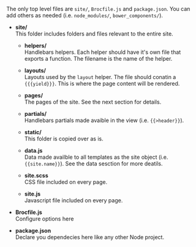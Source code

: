 The only top level files are `site/`, `Brocfile.js` and `package.json`. You can add others as needed (i.e. `node_modules/`, `bower_components/`).

- <span class="icon-folder"></span> **site/**  
  This folder includes folders and files relevant to the entire site.
  - <span class="icon-folder"></span> **helpers/**  
    Handlebars helpers. Each helper should have it's own file that exports a function. The filename is the name of the helper.

  - <span class="icon-folder"></span> **layouts/**  
    Layouts used by the `layout` helper. The file should conatin a `{{{yield}}}`. This is where the page content will be rendered.

  - <span class="icon-folder"></span> **pages/**  
    The pages of the site. See the next section for details.

  - <span class="icon-folder"></span> **partials/**  
    Handlebars partials made avaible in the view (i.e. `{{>header}}`).

  - <span class="icon-folder"></span> **static/**  
    This folder is copied over as is.

  - <span class="icon-file"></span> **data.js**  
    Data made availble to all templates as the site object (i.e. `{{site.name}}`). See the data sesction for more deatils.

  - <span class="icon-file"></span> **site.scss**  
    CSS file included on every page.

  - <span class="icon-file"></span> **site.js**  
    Javascript file included on every page.

- <span class="icon-file"></span> **Brocfile.js**  
  Configure options here

- <span class="icon-file"></span> **package.json**  
  Declare you dependecies here like any other Node project.

